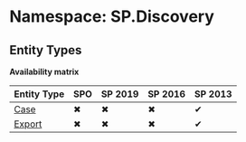 # Namespace: SP.Discovery
## Entity Types

**Availability matrix**

Entity Type | SPO | SP 2019 | SP 2016 | SP 2013
----------|-----|---------|---------|--------
[Case](./EntityTypes/Case) | ✖ | ✖ | ✖ | ✔
[Export](./EntityTypes/Export) | ✖ | ✖ | ✖ | ✔
